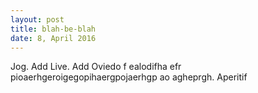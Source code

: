 ```yaml
---
layout: post
title: blah-be-blah
date: 8, April 2016
---
```


Jog. Add
Live. Add
Oviedo f ealodifha efr pioaerhgeroigegopihaergpojaerhgp ao agheprgh. Aperitif 
